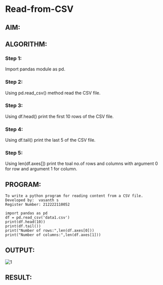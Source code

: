 # Read-from-CSV

## AIM:

## ALGORITHM:
### Step 1:
Import pandas module as pd.

### Step 2:
Using pd.read_csv() method read the CSV file.

### Step 3:
Using df.head() print the first 10 rows of the CSV file.

### Step 4:
Using df.tail() print the last 5 of the CSV file.

### Step 5:
Using len(df.axes[]) print the toal no.of rows and columns with argument 0 for row and argument 1 for column.

## PROGRAM:
```
To write a python program for reading content from a CSV file.
Developed by:  vasanth s
Register Number: 212222110052

import pandas as pd
df = pd.read_csv('data1.csv')
print(df.head(10))
print(df.tail())
print("Number of rows:",len(df.axes[0]))
print("Number of columns:",len(df.axes[1]))
```
## OUTPUT:
![1](https://github.com/vasanth0908/Read-from-CSV/assets/122000018/09497023-6f27-44b3-af87-f8a08292a6e5)

## RESULT:
